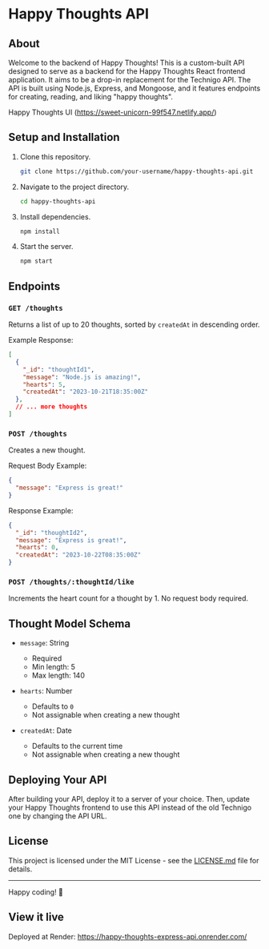 # Happy Thoughts API

## About

Welcome to the backend of Happy Thoughts! This is a custom-built API designed to serve as a backend for the Happy Thoughts React frontend application. It aims to be a drop-in replacement for the Technigo API. The API is built using Node.js, Express, and Mongoose, and it features endpoints for creating, reading, and liking "happy thoughts".

Happy Thoughts UI (https://sweet-unicorn-99f547.netlify.app/)

## Setup and Installation

1. Clone this repository.
    ```bash
    git clone https://github.com/your-username/happy-thoughts-api.git
    ```
2. Navigate to the project directory.
    ```bash
    cd happy-thoughts-api
    ```
3. Install dependencies.
    ```bash
    npm install
    ```

4. Start the server.
    ```bash
    npm start
    ```

## Endpoints

### `GET /thoughts`

Returns a list of up to 20 thoughts, sorted by `createdAt` in descending order.

Example Response:

```json
[
  {
    "_id": "thoughtId1",
    "message": "Node.js is amazing!",
    "hearts": 5,
    "createdAt": "2023-10-21T18:35:00Z"
  },
  // ... more thoughts
]
```

### `POST /thoughts`

Creates a new thought.

Request Body Example:

```json
{
  "message": "Express is great!"
}
```

Response Example:

```json
{
  "_id": "thoughtId2",
  "message": "Express is great!",
  "hearts": 0,
  "createdAt": "2023-10-22T08:35:00Z"
}
```

### `POST /thoughts/:thoughtId/like`

Increments the heart count for a thought by 1. No request body required.

## Thought Model Schema

- `message`: String
  - Required
  - Min length: 5
  - Max length: 140

- `hearts`: Number
  - Defaults to `0`
  - Not assignable when creating a new thought

- `createdAt`: Date
  - Defaults to the current time
  - Not assignable when creating a new thought

## Deploying Your API

After building your API, deploy it to a server of your choice. Then, update your Happy Thoughts frontend to use this API instead of the old Technigo one by changing the API URL.

## License

This project is licensed under the MIT License - see the [LICENSE.md](LICENSE.md) file for details.

---

Happy coding! 🌟

## View it live

Deployed at Render: https://happy-thoughts-express-api.onrender.com/ 